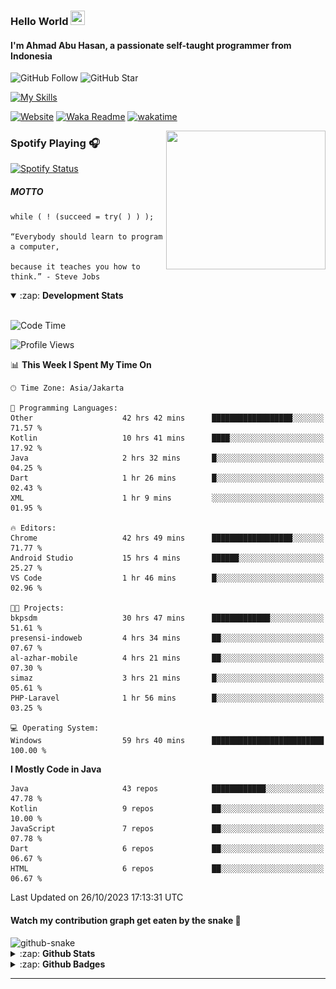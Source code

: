 ### Hello World <img src="https://github.com/eby8zevin/eby8zevin/blob/main/assets/Hi.gif"  width="23" height="23">

#### I'm Ahmad Abu Hasan, a passionate self-taught programmer from Indonesia

![GitHub Follow](https://img.shields.io/github/followers/eby8zevin.svg?style=social&label=Follow)
![GitHub Star](https://img.shields.io/github/stars/eby8zevin?affiliations=OWNER%2CCOLLABORATOR&style=social&label=Star)

[![My Skills](https://skillicons.dev/icons?i=androidstudio,java,kotlin,vscode,dart,flutter,linux)](https://skillicons.dev)

[![Website](https://img.shields.io/website?up_message=online&up_color=61DBFB&down_message=maintenance&down_color=FF0000&url=https%3A%2F%2Fconnect-with-eby.web.app&logo=react)](https://connect-with-eby.web.app)
[![Waka Readme](https://github.com/eby8zevin/eby8zevin/actions/workflows/anmol098.yml/badge.svg)](https://github.com/eby8zevin/eby8zevin/actions/workflows/anmol098.yml)
[![wakatime](https://wakatime.com/badge/user/bbcd646f-1daf-4865-a20e-46d4c803e6f8.svg)](https://wakatime.com/@bbcd646f-1daf-4865-a20e-46d4c803e6f8)

<img src="https://github.com/eby8zevin/eby8zevin/blob/main/assets/Octocat.png" width="255" height="222" align='right'>

### Spotify Playing 🎧

[<img src="https://readme-spotify-status-ahmadabuhasan.vercel.app/api/run-spotify-status" alt="Spotify Status" width="350" />](https://open.spotify.com/user/gr3y7pr12w9ol2dy2ccdb10e7)

##### MOTTO

```
while ( ! (succeed = try( ) ) );

“Everybody should learn to program a computer,

because it teaches you how to think.” - Steve Jobs
```

<details open>
  <summary> :zap: <b>Development Stats</b> </summary>
<br/>

<!--START_SECTION:waka-->
![Code Time](http://img.shields.io/badge/Code%20Time-4%2C522%20hrs%208%20mins-blue)

![Profile Views](http://img.shields.io/badge/Profile%20Views-52-blue)

📊 **This Week I Spent My Time On** 

```text
🕑︎ Time Zone: Asia/Jakarta

💬 Programming Languages: 
Other                    42 hrs 42 mins      ██████████████████░░░░░░░   71.57 % 
Kotlin                   10 hrs 41 mins      ████░░░░░░░░░░░░░░░░░░░░░   17.92 % 
Java                     2 hrs 32 mins       █░░░░░░░░░░░░░░░░░░░░░░░░   04.25 % 
Dart                     1 hr 26 mins        █░░░░░░░░░░░░░░░░░░░░░░░░   02.43 % 
XML                      1 hr 9 mins         ░░░░░░░░░░░░░░░░░░░░░░░░░   01.95 % 

🔥 Editors: 
Chrome                   42 hrs 49 mins      ██████████████████░░░░░░░   71.77 % 
Android Studio           15 hrs 4 mins       ██████░░░░░░░░░░░░░░░░░░░   25.27 % 
VS Code                  1 hr 46 mins        █░░░░░░░░░░░░░░░░░░░░░░░░   02.96 % 

🐱‍💻 Projects: 
bkpsdm                   30 hrs 47 mins      █████████████░░░░░░░░░░░░   51.61 % 
presensi-indoweb         4 hrs 34 mins       ██░░░░░░░░░░░░░░░░░░░░░░░   07.67 % 
al-azhar-mobile          4 hrs 21 mins       ██░░░░░░░░░░░░░░░░░░░░░░░   07.30 % 
simaz                    3 hrs 21 mins       █░░░░░░░░░░░░░░░░░░░░░░░░   05.61 % 
PHP-Laravel              1 hr 56 mins        █░░░░░░░░░░░░░░░░░░░░░░░░   03.25 % 

💻 Operating System: 
Windows                  59 hrs 40 mins      █████████████████████████   100.00 % 
```

**I Mostly Code in Java** 

```text
Java                     43 repos            ████████████░░░░░░░░░░░░░   47.78 % 
Kotlin                   9 repos             ██░░░░░░░░░░░░░░░░░░░░░░░   10.00 % 
JavaScript               7 repos             ██░░░░░░░░░░░░░░░░░░░░░░░   07.78 % 
Dart                     6 repos             ██░░░░░░░░░░░░░░░░░░░░░░░   06.67 % 
HTML                     6 repos             ██░░░░░░░░░░░░░░░░░░░░░░░   06.67 % 
```




 Last Updated on 26/10/2023 17:13:31 UTC
<!--END_SECTION:waka-->

#### Watch my contribution graph get eaten by the snake 🐍

<picture>
  <source media="(prefers-color-scheme: dark)" srcset="https://raw.githubusercontent.com/eby8zevin/eby8zevin/output/github-contribution-grid-snake-dark.svg" />
  <source media="(prefers-color-scheme: light)" srcset="https://raw.githubusercontent.com/eby8zevin/eby8zevin/output/github-contribution-grid-snake.svg" />
  <img alt="github-snake" src="https://raw.githubusercontent.com/eby8zevin/eby8zevin/output/github-contribution-grid-snake.svg" />
</picture>

</details>

<details>
  <summary> :zap: <b>Github Stats</b> </summary>
<p align="center">:heart:</p>
<p align="center"><a href="https://github.com/eby8zevin">
  <img src="https://github-readme-stats.vercel.app/api?username=eby8zevin&show_icons=true&theme=dark&line_height=20">
  <img src="https://github-readme-stats.vercel.app/api/top-langs/?username=eby8zevin&layout=compact&theme=dark">
</a></p>
<p align="center">
  <a href="https://github.com/eby8zevin">
    <img src="https://github-readme-streak-stats.herokuapp.com/?user=eby8zevin&theme=dark"/>
  </a>
</p>
</details>

<details>
  <summary> :zap: <b>Github Badges</b> </summary>
  <br>
  <a href='https://archiveprogram.github.com/'><img src='https://raw.githubusercontent.com/acervenky/animated-github-badges/master/assets/acbadge.gif' width='40' height='40'></a> 
  <a href='https://docs.github.com/en/developers'><img src='https://raw.githubusercontent.com/acervenky/animated-github-badges/master/assets/devbadge.gif' width='40' height='40'></a> 
  <a href='https://github.com/pricing'><img src='https://raw.githubusercontent.com/acervenky/animated-github-badges/master/assets/pro.gif' width='40' height='40'></a> 
  <a href='https://stars.github.com/'><img src='https://raw.githubusercontent.com/acervenky/animated-github-badges/master/assets/starbadge.gif' width='35' height='35'></a> 
  <a href='https://docs.github.com/en/github/supporting-the-open-source-community-with-github-sponsors'><img src='https://raw.githubusercontent.com/acervenky/animated-github-badges/master/assets/sponsorbadge.gif' width='35' height='35'></a>
</details>

---

